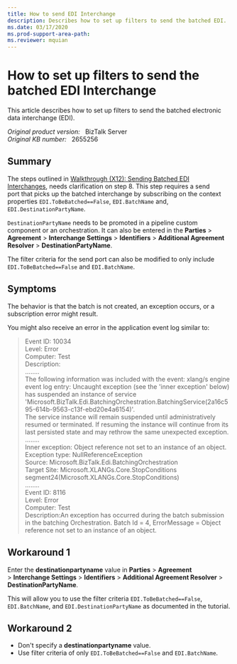 ```yaml
---
title: How to send EDI Interchange
description: Describes how to set up filters to send the batched EDI.
ms.date: 03/17/2020
ms.prod-support-area-path: 
ms.reviewer: mquian
---
```

# How to set up filters to send the batched EDI Interchange

This article describes how to set up filters to send the batched electronic data interchange (EDI).

_Original product version:_ &nbsp;  BizTalk Server  
_Original KB number:_ &nbsp; 2655256

## Summary

The steps outlined in [Walkthrough (X12): Sending Batched EDI Interchanges](/biztalk/core/walkthrough-x12-sending-batched-edi-interchanges), needs clarification on step 8. This step requires a send port that picks up the batched interchange by subscribing on the context properties `EDI.ToBeBatched==False`, `EDI.BatchName` and, `EDI.DestinationPartyName`.

`DestinationPartyName` needs to be promoted in a pipeline custom component or an orchestration. It can also be entered in the **Parties** > **Agreement** > **Interchange Settings** > **Identifiers** > **Additional Agreement Resolver** > **DestinationPartyName**.

The filter criteria for the send port can also be modified to only include `EDI.ToBeBatched==False` and `EDI.BatchName`.

## Symptoms

The behavior is that the batch is not created, an exception occurs, or a subscription error might result.

You might also receive an error in the application event log similar to:

> Event ID: 10034  
> Level: Error  
> Computer: Test  
> Description:  
>........  
> The following information was included with the event: xlang/s engine event log entry: Uncaught exception (see the 'inner exception' below) has suspended an instance of service 'Microsoft.BizTalk.Edi.BatchingOrchestration.BatchingService(2a16c595-614b-9563-c13f-ebd20e4a6154)'.  
> The service instance will remain suspended until administratively resumed or terminated. If resuming the instance will continue from its last persisted state and may rethrow the same unexpected exception.  
> ........  
>Inner exception: Object reference not set to an instance of an object.  
>Exception type: NullReferenceException  
>Source: Microsoft.BizTalk.Edi.BatchingOrchestration  
>Target Site: Microsoft.XLANGs.Core.StopConditions segment24(Microsoft.XLANGs.Core.StopConditions)  
>........  
>Event ID: 8116  
>Level: Error  
>Computer: Test  
>Description:An exception has occurred during the batch submission in the batching Orchestration. Batch Id = 4, ErrorMessage = Object reference not set to an instance of an object.

## Workaround 1

Enter the **destinationpartyname** value in **Parties** > **Agreement** > **Interchange Settings** > **Identifiers** > **Additional Agreement Resolver** > **DestinationPartyName**.

This will allow you to use the filter criteria `EDI.ToBeBatched==False`, `EDI.BatchName`, and `EDI.DestinationPartyName` as documented in the tutorial.

## Workaround 2

- Don't specify a **destinationpartyname** value.
- Use filter criteria of only `EDI.ToBeBatched==False` and `EDI.BatchName`.

